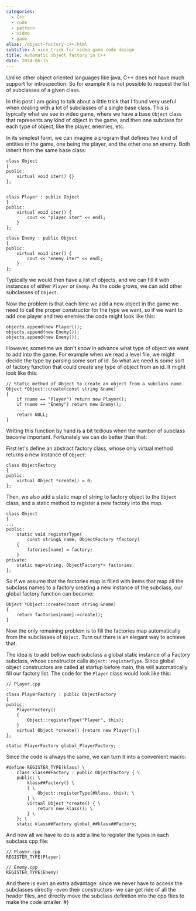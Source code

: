 ```yaml
---
categories:
  - C++
  - code
  - pattern
  - video
  - game
alias: /object-factory-c++.html
subtitle: A nice trick for video game code design
title: Automatic object factory in C++
date: 2014-06-15
---
```



Unlike other object oriented languages like java, C++ does not have much
support for introspection.  So for example it is not possible to request the
list of subclasses of a given class.

In this post I am going to talk about a little trick that I found very useful
when dealing with a lot of subclasses of a single base class.  This is
typically what we see in video game, where we have a base `Object` class that
represents any kind of object in the game, and then one subclass for each type
of object, like the player, enemies, etc.


In its simplest form, we can imagine a program that defines two kind of
entities in the game, one being the player, and the other one an enemy.  Both
inherit from the same base class:


    class Object
    {
    public:
        virtual void iter() {}
    };


    class Player : public Object
    {
    public:
        virtual void iter() {
            cout << "player iter" << endl;
        }
    };

    class Enemy : public Object
    {
    public:
        virtual void iter() {
            cout << "enemy iter" << endl;
        }
    };

Typically we would then have a list of objects, and we can fill it with
instances of either `Player` or `Enemy`.  As the code grows, we can add other
subclasses of `Object`.

Now the problem is that each time we add a new object in the game we need to
call the proper constructor for the type we want, so if we want to add one
player and two enemies the code might look like this:

    objects.append(new Player());
    objects.append(new Enemy());
    objects.append(new Enemy());

However, sometime we don't know in advance what type of object we want to add
into the game.  For example when we read a level file, we might decide the type
by parsing some sort of id.  So what we need is some sort of factory function
that could create any type of object from an id.  It might look like this:

    // Static method of Object to create an object from a subclass name.
    Object *Object::create(const string &name)
    {
        if (name == "Player") return new Player();
        if (name == "Enemy") return new Enemy();
        ...
        return NULL;
    }

Writing this function by hand is a bit tedious when the number of subclass
become important.  Fortunately we can do better than that:

First let's define an abstract factory class, whose only virtual method returns
a new instance of `Object`:

    class ObjectFactory
    {
    public:
        virtual Object *create() = 0;
    };

Then, we also add a static map of string to factory object to the `Object`
class, and a static method to register a new factory into the map.

    class Object
    {
    ...
    public:
        static void registerType(
            const string& name, ObjectFactory *factory)
        {
            fatories[name] = factory;
        }
    private:
        static map<string, ObjectFactory*> factories;
    };

So if we assume that the factories map is filled with items that map all the
subclass names to a factory creating a new instance of the subclass, our global
factory function can become:

    Object *Object::create(const string &name)
    {
        return factories[name]->create();
    }

Now the only remaining problem is to fill the factories map automatically from
the subclasses of `Object`.  Turn out there is an elegant way to achieve that.

The idea is to add bellow each subclass a global static instance of a Factory
subclass, whose constructor calls `Object::registerType`.  Since global object
constructors are called at startup before main, this will automatically fill
our factory list.  The code for the `Player` class would look like this:

    // Player.cpp

    class PlayerFactory : public ObjectFactory
    {
    public:
        PlayerFactory()
        {
            Object::registerType("Player", this);
        }
        virtual Object *create() {return new Player();}
    };

    static PlayerFactory global_PlayerFactory;

Since the code is always the same, we can turn it into a convenient macro:

    #define REGISTER_TYPE(klass) \
        class klass##Factory : public ObjectFactory { \
        public: \
            klass##Factory() \
            { \
                Object::registerType(#klass, this); \
            } \
            virtual Object *create() { \
                return new klass(); \
            } \
        }; \
        static klass##Factory global_##klass##Factory;

And now all we have to do is add a line to register the types in each subclass
cpp file:

    // Player.cpp
    REGISTER_TYPE(Player)

    // Enemy.cpp
    REGISTER_TYPE(Enemy)


And there is even an extra advantage: since we never have to access the
subclasses directly -even their constructors- we can get ride of all the header
files, and directly move the subclass definition into the cpp files to make the
code smaller.
#}
